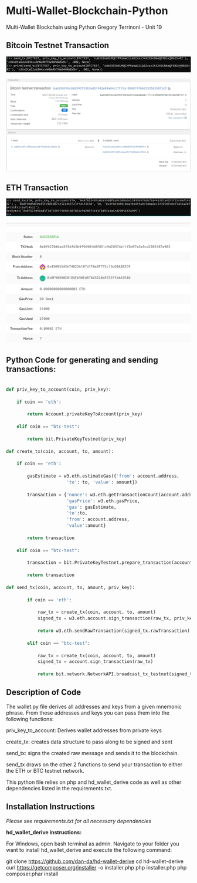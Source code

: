 # Multi-Wallet-Blockchain-Python
Multi-Wallet Blockchain using Python
Gregory Terrinoni - Unit 19


## Bitcoin Testnet Transaction

![Bitcoin Code](Images/btc_code.PNG)

![Bitcoin Transaction](Images/btc_transaction.PNG)

## ETH Transaction

![ETH Code](Images/ethcode.PNG)

![ETH Transaction](Images/eth_transaction.PNG)

## Python Code for generating and sending transactions:

```python

def priv_key_to_account(coin, priv_key):
    
    if coin == 'eth':
        
        return Account.privateKeyToAccount(priv_key)
    
    elif coin == "btc-test":
        
        return bit.PrivateKeyTestnet(priv_key)
    
def create_tx(coin, account, to, amount):
    
    if coin == 'eth':
        
        gasEstimate = w3.eth.estimateGas({'from': account.address, 
                       'to': to, 'value': amount})
        
        transaction = {'nonce': w3.eth.getTransactionCount(account.address), 
                       'gasPrice': w3.eth.gasPrice, 
                       'gas': gasEstimate,
                       'to':to, 
                       'from': account.address, 
                       'value':amount}
        
        return transaction
        
    elif coin == "btc-test":
        
        transaction = bit.PrivateKeyTestnet.prepare_transaction(account.address, [(to, amount, BTC)])
        
        return transaction

def send_tx(coin, account, to, amount, priv_key):

        if coin == 'eth':
            
            raw_tx = create_tx(coin, account, to, amount)
            signed_tx = w3.eth.account.sign_transaction(raw_tx, priv_key)
            
            return w3.eth.sendRawTransaction(signed_tx.rawTransaction)
        
        elif coin == "btc-test":
            
            raw_tx = create_tx(coin, account, to, amount)
            signed_tx = account.sign_transaction(raw_tx)
            
            return bit.network.NetworkAPI.broadcast_tx_testnet(signed_tx)

```

## Description of Code

The wallet.py file derives all addresses and keys from a given mnemonic phrase.  From these addresses and keys you can pass them into the following functions:

priv_key_to_account: Derives wallet addresses from private keys

create_tx: creates data structure to pass along to be signed and sent

send_tx: signs the created raw message and sends it to the blockchain.

send_tx draws on the other 2 functions to send your transaction to either the ETH or BTC testnet network.

This python file relies on php and hd_wallet_derive code as well as other dependencies listed in the requirements.txt.


## Installation Instructions

*Please see requirements.txt for all necessary dependencies*

**hd_wallet_derive instructions:**

For Windows, open bash terminal as admin.  Navigate to your folder you want to install hd_wallet_derive and execute the following command:

  git clone https://github.com/dan-da/hd-wallet-derive
  cd hd-wallet-derive
  curl https://getcomposer.org/installer -o installer.php
  php installer.php
  php composer.phar install
